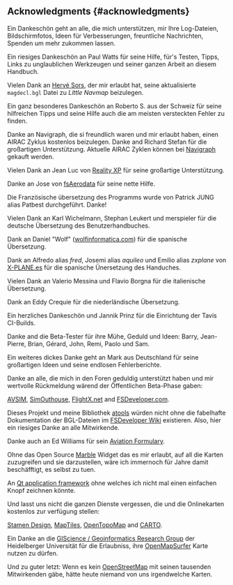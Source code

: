 ## Acknowledgments {#acknowledgments}

Ein Dankeschön geht an alle, die mich unterstützen, mir Ihre Log-Dateien, Bildschirmfotos, Ideen für Verbesserungen, freuntliche Nachrichten, Spenden um mehr zukommen lassen.

Ein riesiges Dankeschön an Paul Watts für seine Hilfe, für's Testen, Tipps, Links zu unglaublichen Werkzeugen und seiner ganzen Arbeit an diesem Handbuch.

Vielen Dank an [Hervé Sors](http://www.aero.sors.fr), der mir erlaubt hat, seine aktualisierte `magdecl.bgl` Datei zu _Little Navmap_ beizulegen.

Ein ganz besonderes Dankeschön an Roberto S. aus der Schweiz für seine hilfreichen Tipps und seine Hilfe auch die am meisten versteckten Fehler zu finden.

Danke an Navigraph, die si freundlich waren und mir erlaubt haben, einen AIRAC Zyklus kostenlos beizulegen. Danke and Richard Stefan für die großartigen Unterstützung.
Aktuelle AIRAC Zyklen können bei [Navigraph](http://www.navigraph.com) gekauft werden.

Vielen Dank an Jean Luc von [Reality XP](http://www.reality-xp.com) für seine großartige Unterstützung.

Danke an Jose von [fsAerodata](https://www.fsaerodata.com/) für seine nette Hilfe.

Die Französische übersetzung des Programms wurde von Patrick JUNG alias Patbest durchgeführt. Danke!

Vielen	Dank	an	Karl	Wichelmann,	Stephan	Leukert	und	merspieler	für	die	deutsche	Übersetzung	des	Benutzerhandbuches.

Dank an Daniel "Wolf" ([wolfinformatica.com](http://wolfinformatica.com)) für die spanische Übersetzung.

Dank an Alfredo alias _fred_, Josemi alias _aquileo_ und Emilio alias _zxplane_ von [X-PLANE.es](http://www.x-plane.es/) für die spanische Ünersetzung des Handuches.

Vielen Dank an Valerio Messina und Flavio Borgna für die italienische Übersetzung.

Dank an Eddy Crequie für die niederländische Übersetzung.

Ein herzliches Dankeschön und Jannik Prinz für die Einrichtung der Tavis CI-Builds.

Danke and die Beta-Tester für ihre Mühe, Geduld und Ideen: Barry, Jean-Pierre, Brian, Gérard, John, Remi, Paolo und Sam.

Ein weiteres dickes Danke geht an Mark aus Deutschland für seine großartigen Ideen und seine endlosen Fehlerberichte.

Danke an alle, die mich in den Foren geduldig unterstützt haben und mir wertvolle Rückmeldung wärend der Öffentlichen Beta-Phase gaben:

[AVSIM](http://www.avsim.com), [SimOuthouse](http://www.sim-outhouse.com), [FlightX.net](http://flightx.net) and [FSDeveloper.com](http://www.fsdeveloper.com).

Dieses Projekt und meine Bibliothek [atools](https://github.com/albar965/atools) würden nicht ohne die fabelhafte Dokumentation der BGL-Dateien im [FSDeveloper Wiki](http://www.fsdeveloper.com/wiki) existieren. Also, hier ein riesiges Danke an alle Mitwirkende.

Danke auch an Ed Williams für sein [Aviation Formulary](http://williams.best.vwh.net/avform.htm).

Ohne das Open Source [Marble](https://marble.kde.org) Widget das es mir erlaubt, auf all die Karten zuzugreifen und sie darzustellen, wäre ich immernoch für Jahre damit beschäfftigt, es selbst zu tuen.

An [Qt application framework](https://www.qt.io) ohne welches ich nicht mal einen einfachen Knopf zeichnen könnte.

Und lasst uns nicht die ganzen Dienste vergessen, die und die Onlinekarten kostenlos zur verfügung stellen:

[Stamen Design](http://maps.stamen.com), [MapTiles](http://maptiles.xyz), [OpenTopoMap](http://www.opentopomap.org) and [CARTO](https://carto.com/).

Ein Danke an die [GIScience / Geoinformatics Research Group](http://www.geog.uni-heidelberg.de/gis/index_en.html) der Heidelberger Universität für die Erlaubniss, ihre [OpenMapSurfer](http://korona.geog.uni-heidelberg.de) Karte nutzen zu dürfen.

Und zu guter letzt: Wenn es kein [OpenStreetMap](http://www.openstreetmap.org) mit seinen tausenden Mitwirkenden gäbe, hätte heute niemand von uns irgendwelche Karten.
